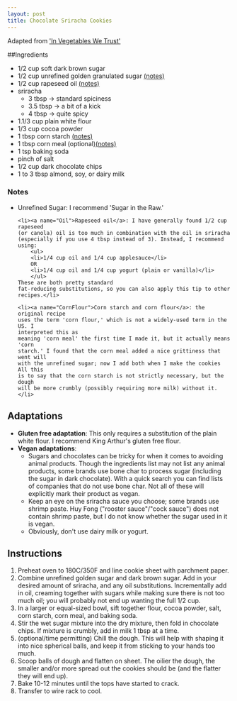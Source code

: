 ```yaml
---
layout: post
title: Chocolate Sriracha Cookies 
---
```


Adapted from ['In Vegetables We Trust'](http://invegetableswetrust.com/2013/10/20/chocolate-sriracha-cookies/)


##Ingredients
<ul>
    <li> 1/2 cup soft dark brown sugar</li>
    <li> 1/2 cup unrefined golden granulated sugar <a href="#UnrefinedSugar">(notes)</a></li>
    <li> 1/2 cup rapeseed oil <a href="#Oil">(notes)</a></li>
    <li> sriracha
        <ul>
        <li> 3 tbsp &rarr; standard spiciness</li>
        <li> 3.5 tbsp &rarr; a bit of a kick</li>
        <li> 4 tbsp &rarr; quite spicy</li>
        </ul>
    </li>
    <li> 1.1/3 cup plain white flour</li>
    <li> 1/3 cup cocoa powder</li>
    <li> 1 tbsp corn starch <a href="#CornFlour">(notes)</a></li>
    <li> 1 tbsp corn meal (optional)<a href="#CornFlour">(notes)</a></li>
    <li> 1 tsp baking soda</li>
    <li> pinch of salt</li>
    <li> 1/2 cup dark chocolate chips</li>
    <li> 1 to 3 tbsp almond, soy, or dairy milk</li>
</ul>

### Notes
<ul>
    <li><a name="UnrefinedSugar">Unrefined Sugar</a>: I recommend 'Sugar in the
    Raw.'</li>

    <li><a name="Oil">Rapeseed oil</a>: I have generally found 1/2 cup rapeseed
    (or canola) oil is too much in combination with the oil in sriracha
    (especially if you use 4 tbsp instead of 3). Instead, I recommend using:
        <ul>
        <li>1/4 cup oil and 1/4 cup applesauce</li>
        OR
        <li>1/4 cup oil and 1/4 cup yogurt (plain or vanilla)</li>
        </ul>
    These are both pretty standard 
    fat-reducing substitutions, so you can also apply this tip to other
    recipes.</li>
    
    <li><a name="CornFlour">Corn starch and corn flour</a>: the original recipe
    uses the term 'corn flour,' which is not a widely-used term in the US. I
    interpreted this as 
    meaning 'corn meal' the first time I made it, but it actually means 'corn
    starch.' I found that the corn meal added a nice grittiness that went will
    with the unrefined sugar; now I add both when I make the cookies All this
    is to say that the corn starch is not strictly necessary, but the dough
    will be more crumbly (possibly requiring more milk) without it.</li>
</ul>

## Adaptations
<ul>
    <li><strong>Gluten free adaptation</strong>: This only requires a substitution of the plain 
    white flour. I recommend King Arthur's gluten free flour.</li>
    <li><strong>Vegan adaptations</strong>: 
        <ul>
        <li>Sugars and chocolates can be tricky for when it comes to avoiding
        animal products. Though the ingredients list may not list any animal
        products, some brands use bone char to process sugar (including the
        sugar in dark chocolate). With a quick search you can find lists of
        companies that do not use bone char. Not all of these will explicitly
        mark their product as vegan.</li>
        <li>Keep an eye on the sriracha sauce you choose; some brands use
        shrimp paste. Huy Fong ("rooster sauce"/"cock sauce") does not contain
        shrimp paste, but I do not know whether the sugar used in it is vegan.</li>
        <li>Obviously, don't use dairy milk or yogurt.</li>
        </ul>
    </li>
</ul>

## Instructions
1. Preheat oven to 180C/350F and line cookie sheet with parchment paper.
2. Combine unrefined golden sugar and dark brown sugar. Add in your desired 
amount of sriracha, and any oil substitutions. Incrementally add in oil, 
creaming together with sugars while making sure there is not too much oil; you
will probably not end up wanting the full 1/2 cup.
3. In a larger or equal-sized bowl, sift together flour, cocoa powder, salt, 
corn starch, corn meal, and baking soda.
4. Stir the wet sugar mixture into the dry mixture, then fold in chocolate
chips. If mixture is crumbly, add in milk 1 tbsp at a time.
5. (optional/time permitting) Chill the dough. This will help with shaping it
into nice spherical balls, and keep it from sticking to your hands too much. 
6. Scoop balls of dough and flatten on sheet. The oilier the dough, the smaller
and/or more spread out the cookies should be (and the flatter they will end 
up). 
7. Bake 10-12 minutes until the tops have started to crack.
8. Transfer to wire rack to cool. 
